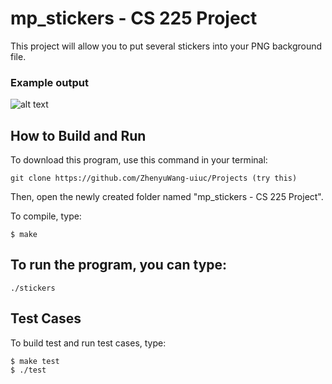# mp_stickers - CS 225 Project

This project will allow you to put several stickers into your PNG background file.

### Example output

![alt text](./output1.png)


## How to Build and Run

To download this program, use this command in your terminal:

````
git clone https://github.com/ZhenyuWang-uiuc/Projects (try this)
````

Then, open the newly created folder named "mp_stickers - CS 225 Project".

To compile, type:

```
$ make
```
## To run the program, you can type:
```
./stickers
```


## Test Cases

To build test and run test cases, type:
```
$ make test
$ ./test
```
